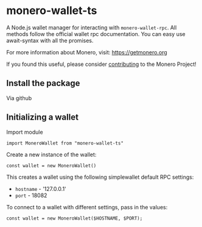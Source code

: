 # monero-wallet-ts

A Node.js wallet manager for interacting with `monero-wallet-rpc`. All methods follow the official wallet rpc documentation. You can easy use await-syntax with all the promises.

For more information about Monero, visit: https://getmonero.org

If you found this useful, please consider [contributing](https://getmonero.org/get-started/contributing/) to the Monero Project!

## Install the package

Via github

## Initializing a wallet

Import module

```
import MoneroWallet from "monero-wallet-ts"
```

Create a new instance of the wallet:

```
const wallet = new MoneroWallet()
```

This creates a wallet using the following simplewallet default RPC settings:

* `hostname` - '127.0.0.1'
* `port` - 18082

To connect to a wallet with different settings, pass in the values:

```
const wallet = new MoneroWallet($HOSTNAME, $PORT);
```